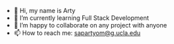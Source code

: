 - 👋 Hi, my name is Arty
- 🌱 I’m currently learning Full Stack Development
- 👯 I’m happy to collaborate on any project with anyone
- 📫 How to reach me: sapartyom@g.ucla.edu

<!--
**artySapa/artySapa** is a ✨ _special_ ✨ repository because its `README.md` (this file) appears on your GitHub profile.

Here are some ideas to get you started:

- 🔭 I’m currently working on ...
- 🌱 I’m currently learning ...
- 👯 I’m looking to collaborate on ...
- 🤔 I’m looking for help with ...
- 💬 Ask me about ...
- 📫 How to reach me: ...
- 😄 Pronouns: ...
- ⚡ Fun fact: ...
-->
